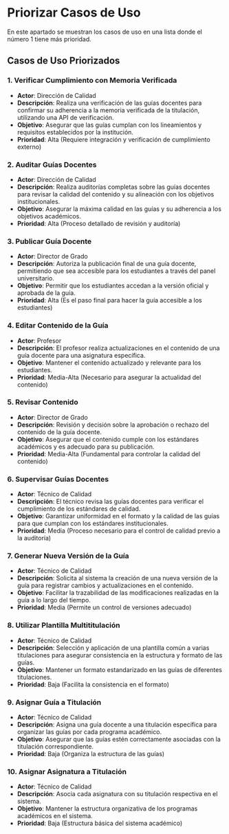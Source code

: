 # Priorizar Casos de Uso
En este apartado se muestran los casos de uso en una lista donde el número 1 tiene más prioridad.

## Casos de Uso Priorizados

### 1. Verificar Cumplimiento con Memoria Verificada
- **Actor**: Dirección de Calidad
- **Descripción**: Realiza una verificación de las guías docentes para confirmar su adherencia a la memoria verificada de la titulación, utilizando una API de verificación.
- **Objetivo**: Asegurar que las guías cumplan con los lineamientos y requisitos establecidos por la institución.
- **Prioridad**: Alta (Requiere integración y verificación de cumplimiento externo)

### 2. Auditar Guías Docentes
- **Actor**: Dirección de Calidad
- **Descripción**: Realiza auditorías completas sobre las guías docentes para revisar la calidad del contenido y su alineación con los objetivos institucionales.
- **Objetivo**: Asegurar la máxima calidad en las guías y su adherencia a los objetivos académicos.
- **Prioridad**: Alta (Proceso detallado de revisión y auditoría)

### 3. Publicar Guía Docente
- **Actor**: Director de Grado
- **Descripción**: Autoriza la publicación final de una guía docente, permitiendo que sea accesible para los estudiantes a través del panel universitario.
- **Objetivo**: Permitir que los estudiantes accedan a la versión oficial y aprobada de la guía.
- **Prioridad**: Alta (Es el paso final para hacer la guía accesible a los estudiantes)

### 4. Editar Contenido de la Guía
- **Actor**: Profesor
- **Descripción**: El profesor realiza actualizaciones en el contenido de una guía docente para una asignatura específica.
- **Objetivo**: Mantener el contenido actualizado y relevante para los estudiantes.
- **Prioridad**: Media-Alta (Necesario para asegurar la actualidad del contenido)

### 5. Revisar Contenido
- **Actor**: Director de Grado
- **Descripción**: Revisión y decisión sobre la aprobación o rechazo del contenido de la guía docente.
- **Objetivo**: Asegurar que el contenido cumple con los estándares académicos y es adecuado para su publicación.
- **Prioridad**: Media-Alta (Fundamental para controlar la calidad del contenido)

### 6. Supervisar Guías Docentes
- **Actor**: Técnico de Calidad
- **Descripción**: El técnico revisa las guías docentes para verificar el cumplimiento de los estándares de calidad.
- **Objetivo**: Garantizar uniformidad en el formato y la calidad de las guías para que cumplan con los estándares institucionales.
- **Prioridad**: Media (Proceso necesario para el control de calidad previo a la auditoría)

### 7. Generar Nueva Versión de la Guía
- **Actor**: Técnico de Calidad
- **Descripción**: Solicita al sistema la creación de una nueva versión de la guía para registrar cambios y actualizaciones en el contenido.
- **Objetivo**: Facilitar la trazabilidad de las modificaciones realizadas en la guía a lo largo del tiempo.
- **Prioridad**: Media (Permite un control de versiones adecuado)

### 8. Utilizar Plantilla Multititulación
- **Actor**: Técnico de Calidad
- **Descripción**: Selección y aplicación de una plantilla común a varias titulaciones para asegurar consistencia en la estructura y formato de las guías.
- **Objetivo**: Mantener un formato estandarizado en las guías de diferentes titulaciones.
- **Prioridad**: Baja (Facilita la consistencia en el formato)

### 9. Asignar Guía a Titulación
- **Actor**: Técnico de Calidad
- **Descripción**: Asigna una guía docente a una titulación específica para organizar las guías por cada programa académico.
- **Objetivo**: Asegurar que las guías estén correctamente asociadas con la titulación correspondiente.
- **Prioridad**: Baja (Organiza la estructura de las guías)

### 10. Asignar Asignatura a Titulación
- **Actor**: Técnico de Calidad
- **Descripción**: Asocia cada asignatura con su titulación respectiva en el sistema.
- **Objetivo**: Mantener la estructura organizativa de los programas académicos en el sistema.
- **Prioridad**: Baja (Estructura básica del sistema académico)
